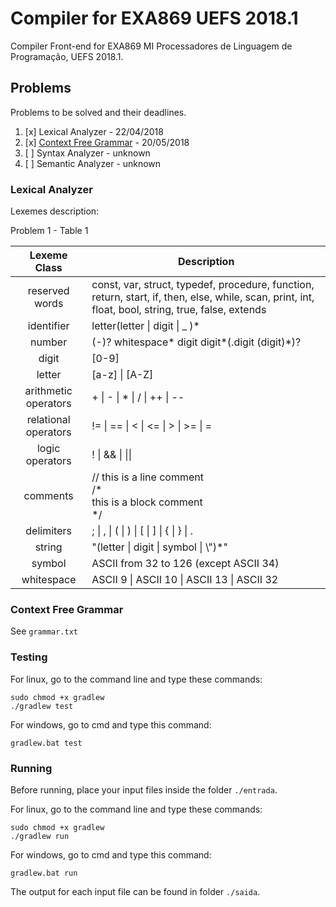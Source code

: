 # Compiler for EXA869 UEFS 2018.1
Compiler Front-end for EXA869 MI Processadores de Linguagem de Programação, UEFS 2018.1.

## Problems 

Problems to be solved and their deadlines.

1. [x] Lexical Analyzer - 22/04/2018
2. [x] [Context Free Grammar](https://docs.google.com/document/d/1bHU1Tl3i42zqa6bDExDx2aRCMPcjzEm15IVa4rdEDZg/edit) - 20/05/2018
3. [ ] Syntax Analyzer - unknown
4. [ ] Semantic Analyzer - unknown

### Lexical Analyzer

Lexemes description:

Problem 1 - Table 1

|    Lexeme Class      |  Description |
|:--------------------:|------------------------------------------------------------------------------------------------------------------------------------------------------|
| reserved words       | const, var, struct, typedef, procedure, function, return, start, if, then, else, while, scan,  print, int, float, bool, string, true, false, extends |
| identifier           |  letter(letter \| digit \| _ )*                                                                                                                        |
| number               | (-)? whitespace\* digit digit\*(.digit (digit)\*)?                                                                                                       |
| digit                | [0-9]                                                                                                                                                |
| letter               | [a-z] \| [A-Z]                                                                                                                                        |
| arithmetic operators | + \| - \| * \| / \| ++ \| --                                                                                                                              |
| relational operators | != \| == \| < \| <= \| > \| >= \| =                                                                                                                        |
| logic operators      | ! \| && \| \|\|                                                                                                                                          |
| comments             | // this is a line comment <br/> /\* <br/> this is a block comment <br/> \*/                                                                                           |
| delimiters           | ; \| , \| ( \| ) \| [ \| ] \| { \| } \| .                                                                                                                    |
| string               | "(letter \| digit \| symbol \| \\")\*"                                                                                                                    |
| symbol               | ASCII from 32 to 126 (except ASCII 34)                                                                                                               |
| whitespace           | ASCII 9 \| ASCII 10 \| ASCII 13 \| ASCII 32                                                                                                             |

### Context Free Grammar

See `grammar.txt`

### Testing

For linux, go to the command line and type these commands:
```
sudo chmod +x gradlew
./gradlew test
```

For windows, go to cmd and type this command:
```
gradlew.bat test
```

### Running

Before running, place your input files inside the folder `./entrada`.

For linux, go to the command line and type these commands:
```
sudo chmod +x gradlew
./gradlew run
```

For windows, go to cmd and type this command:
```
gradlew.bat run
```

The output for each input file can be found in folder `./saida`.